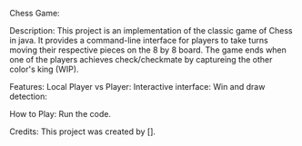Chess Game:

Description: This project is an implementation of the classic game of Chess in java. It provides a command-line interface for players to take turns moving their respective pieces on the 8 by 8 board. The game ends when one of the players achieves check/checkmate by captureing the other color's king (WIP). 

Features: 
  Local Player vs Player: 
  Interactive interface: 
  Win and draw detection: 

How to Play: Run the code.

Credits: This project was created by [].
